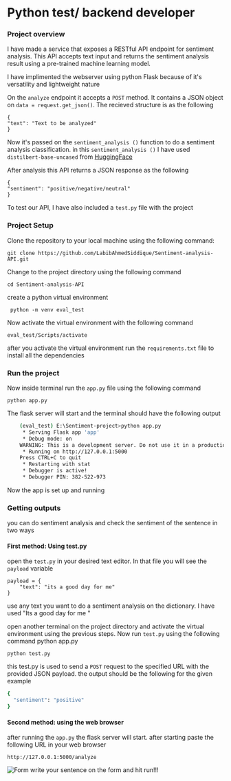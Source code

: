 # Python test/ backend developer 
### Project overview

I have made a service  that exposes a RESTful API endpoint for sentiment analysis. This API accepts text input and returns the sentiment analysis result using a pre-trained machine learning model.

I have implimented the webserver using python Flask because of it's versatility and lightweight nature 

On the `analyze`  endpoint it accepts a `POST` method.  It contains a JSON object on 
`data = request.get_json()`. The recieved structure is as the following

    
    {
    "text": "Text to be analyzed"
    }

Now it's passed on the `sentiment_analysis ()` function to do a sentiment analysis classification. 
in this `sentiment_analysis ()`  I have used `distilbert-base-uncased` from [HuggingFace](https://huggingface.co/ "HuggingFace")

After analysis this API returns a JSON response as the following 

    {
    "sentiment": "positive/negative/neutral"
    }
To test our API,  I have also included a `test.py` file with the project 

### Project Setup
Clone the repository to your local machine using the following command:

    git clone https://github.com/LabibAhmedSiddique/Sentiment-analysis-API.git
Change to the project directory using the following command 

    cd Sentiment-analysis-API

create a python virtual environment 

     python -m venv eval_test

Now activate the virtual environment with the following command 


    eval_test/Scripts/activate
after you activate the virtual environment run the `requirements.txt` file to install all the dependencies 
### Run the project
Now inside terminal run the `app.py` file using the following command


    python app.py
The flask server will start  and the terminal should have the following output 


```bash
    (eval_test) E:\Sentiment-project>python app.py
     * Serving Flask app 'app'
     * Debug mode: on
    WARNING: This is a development server. Do not use it in a production deployment. Use a production WSGI server instead.
     * Running on http://127.0.0.1:5000
    Press CTRL+C to quit
     * Restarting with stat
     * Debugger is active!
     * Debugger PIN: 382-522-973
```

Now the app is set up and running 
### Getting outputs
you can do sentiment analysis and check the sentiment of the sentence in two ways 
#### First method: Using test.py


open the `test.py`  in your desired text editor.  In that file you will see the `payload` variable


    payload = {
        "text": "its a good day for me"    
    }
use any text you want to do a sentiment analysis on the dictionary.  I have used "Its a good day for me "


open another terminal on the project directory and activate the virtual environment using the previous steps. 
Now run `test.py` using the following command 
python app.py

    python test.py

this test.py is used to send a `POST` request to the specified URL with the provided JSON payload.
the output should be the following for the given example 
```bash
{
  "sentiment": "positive"
}
```
#### Second method: using the web browser 
after running the `app.py` the flask server will start. after starting paste the following URL in your web browser 


    http://127.0.0.1:5000/analyze
	
![Form](https://drive.google.com/file/d/1nxybB_PbcVYgN1tvUt4WZ8clZk74RFS7/view?usp=sharing)
write your sentence on the form and hit run!!!
